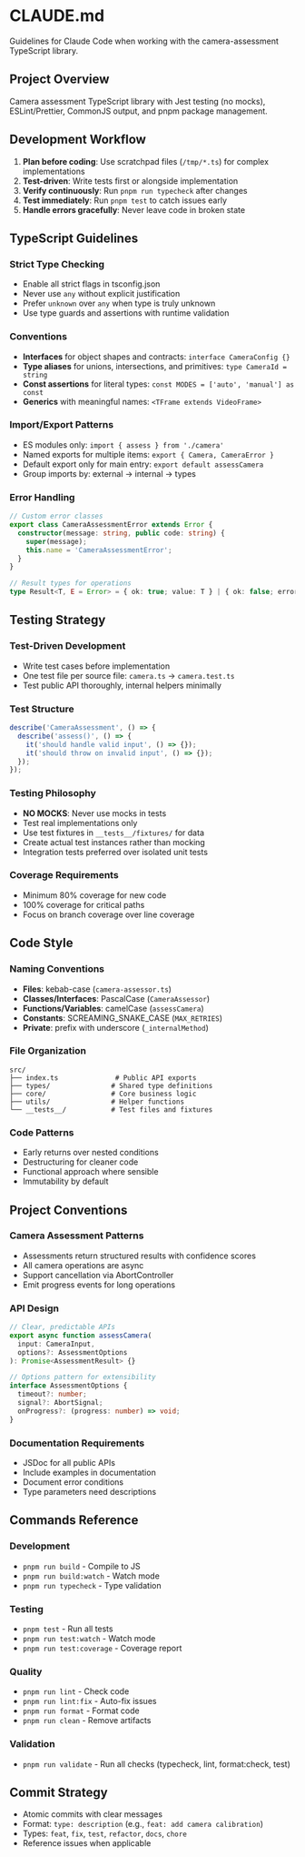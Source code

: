 # CLAUDE.md

Guidelines for Claude Code when working with the camera-assessment TypeScript library.

## Project Overview

Camera assessment TypeScript library with Jest testing (no mocks), ESLint/Prettier, CommonJS output, and pnpm package management.

## Development Workflow

1. **Plan before coding**: Use scratchpad files (`/tmp/*.ts`) for complex implementations
2. **Test-driven**: Write tests first or alongside implementation
3. **Verify continuously**: Run `pnpm run typecheck` after changes
4. **Test immediately**: Run `pnpm test` to catch issues early
5. **Handle errors gracefully**: Never leave code in broken state

## TypeScript Guidelines

### Strict Type Checking
- Enable all strict flags in tsconfig.json
- Never use `any` without explicit justification
- Prefer `unknown` over `any` when type is truly unknown
- Use type guards and assertions with runtime validation

### Conventions
- **Interfaces** for object shapes and contracts: `interface CameraConfig {}`
- **Type aliases** for unions, intersections, and primitives: `type CameraId = string`
- **Const assertions** for literal types: `const MODES = ['auto', 'manual'] as const`
- **Generics** with meaningful names: `<TFrame extends VideoFrame>`

### Import/Export Patterns
- ES modules only: `import { assess } from './camera'`
- Named exports for multiple items: `export { Camera, CameraError }`
- Default export only for main entry: `export default assessCamera`
- Group imports by: external → internal → types

### Error Handling
```typescript
// Custom error classes
export class CameraAssessmentError extends Error {
  constructor(message: string, public code: string) {
    super(message);
    this.name = 'CameraAssessmentError';
  }
}

// Result types for operations
type Result<T, E = Error> = { ok: true; value: T } | { ok: false; error: E };
```

## Testing Strategy

### Test-Driven Development
- Write test cases before implementation
- One test file per source file: `camera.ts` → `camera.test.ts`
- Test public API thoroughly, internal helpers minimally

### Test Structure
```typescript
describe('CameraAssessment', () => {
  describe('assess()', () => {
    it('should handle valid input', () => {});
    it('should throw on invalid input', () => {});
  });
});
```

### Testing Philosophy
- **NO MOCKS**: Never use mocks in tests
- Test real implementations only
- Use test fixtures in `__tests__/fixtures/` for data
- Create actual test instances rather than mocking
- Integration tests preferred over isolated unit tests

### Coverage Requirements
- Minimum 80% coverage for new code
- 100% coverage for critical paths
- Focus on branch coverage over line coverage

## Code Style

### Naming Conventions
- **Files**: kebab-case (`camera-assessor.ts`)
- **Classes/Interfaces**: PascalCase (`CameraAssessor`)
- **Functions/Variables**: camelCase (`assessCamera`)
- **Constants**: SCREAMING_SNAKE_CASE (`MAX_RETRIES`)
- **Private**: prefix with underscore (`_internalMethod`)

### File Organization
```
src/
├── index.ts              # Public API exports
├── types/               # Shared type definitions
├── core/                # Core business logic
├── utils/               # Helper functions
└── __tests__/           # Test files and fixtures
```

### Code Patterns
- Early returns over nested conditions
- Destructuring for cleaner code
- Functional approach where sensible
- Immutability by default

## Project Conventions

### Camera Assessment Patterns
- Assessments return structured results with confidence scores
- All camera operations are async
- Support cancellation via AbortController
- Emit progress events for long operations

### API Design
```typescript
// Clear, predictable APIs
export async function assessCamera(
  input: CameraInput,
  options?: AssessmentOptions
): Promise<AssessmentResult> {}

// Options pattern for extensibility
interface AssessmentOptions {
  timeout?: number;
  signal?: AbortSignal;
  onProgress?: (progress: number) => void;
}
```

### Documentation Requirements
- JSDoc for all public APIs
- Include examples in documentation
- Document error conditions
- Type parameters need descriptions

## Commands Reference

### Development
- `pnpm run build` - Compile to JS
- `pnpm run build:watch` - Watch mode
- `pnpm run typecheck` - Type validation

### Testing
- `pnpm test` - Run all tests
- `pnpm run test:watch` - Watch mode
- `pnpm run test:coverage` - Coverage report

### Quality
- `pnpm run lint` - Check code
- `pnpm run lint:fix` - Auto-fix issues
- `pnpm run format` - Format code
- `pnpm run clean` - Remove artifacts

### Validation
- `pnpm run validate` - Run all checks (typecheck, lint, format:check, test)

## Commit Strategy

- Atomic commits with clear messages
- Format: `type: description` (e.g., `feat: add camera calibration`)
- Types: `feat`, `fix`, `test`, `refactor`, `docs`, `chore`
- Reference issues when applicable